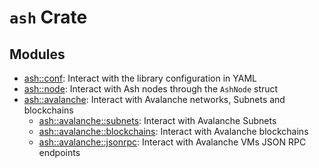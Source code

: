 # `ash` Crate

## Modules

- [ash::conf](src/conf.rs): Interact with the library configuration in YAML
- [ash::node](src/node.rs): Interact with Ash nodes through the `AshNode` struct
- [ash::avalanche](src/avalanche.rs): Interact with Avalanche networks, Subnets and blockchains
  - [ash::avalanche::subnets](src/avalanche/blockchains.rs): Interact with Avalanche Subnets
  - [ash::avalanche::blockchains](src/avalanche/blockchains.rs): Interact with Avalanche blockchains
  - [ash::avalanche::jsonrpc](src/avalanche/jsonrpc.rs): Interact with Avalanche VMs JSON RPC endpoints
